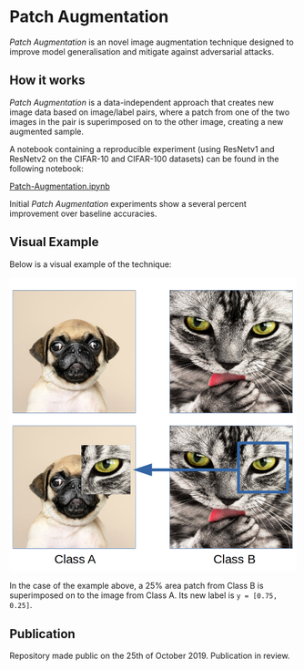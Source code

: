 # Patch Augmentation
*Patch Augmentation* is an novel image augmentation technique designed to improve model generalisation and mitigate against adversarial attacks.

## How it works

*Patch Augmentation* is a data-independent approach that creates new image data based on image/label pairs, where a patch from one of the two images in the pair is superimposed on to the other image, creating a new augmented sample. 

A notebook containing a reproducible experiment (using ResNetv1 and ResNetv2 on the CIFAR-10 and CIFAR-100 datasets) can be found in the following notebook:

[Patch-Augmentation.ipynb](Patch-Augmentation.ipynb)

Initial *Patch Augmentation* experiments show a several percent improvement over baseline accuracies.  

## Visual Example

Below is a visual example of the technique:

![simple-patch-aug-example](./DemoImages/patch-augmentation-simple-example.png)

In the case of the example above, a 25% area patch from Class B is superimposed on to the image from Class A. Its new label is `y = [0.75, 0.25]`.

## Publication

Repository made public on the 25th of October 2019. Publication in review.
